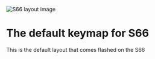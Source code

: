 ![S66 layout image](https://i.imgur.com/5VhzVw9.png)

# The default keymap for S66

This is the default layout that comes flashed on the S66
